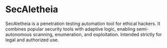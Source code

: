 # SecAletheia
SecAletheia is a penetration testing automation tool for ethical hackers. It combines popular security tools with adaptive logic, enabling semi-autonomous scanning, enumeration, and exploitation. Intended strictly for legal and authorized use.
